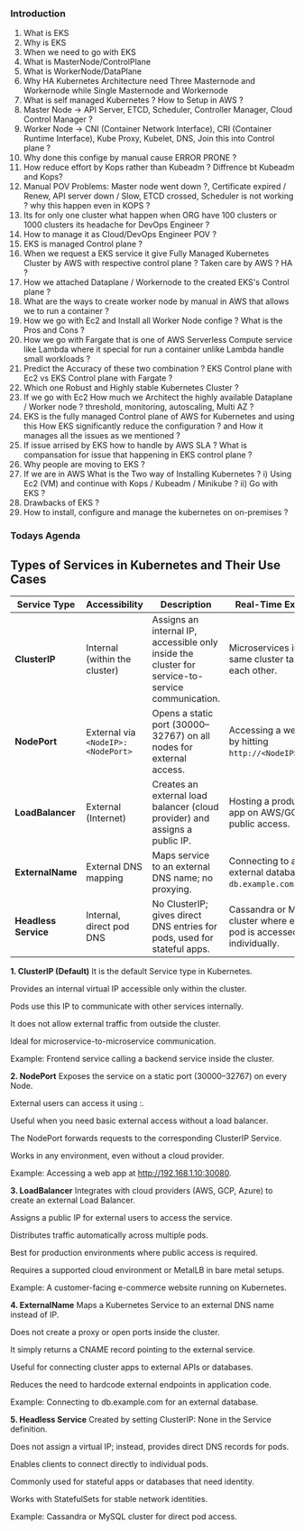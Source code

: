 ### Introduction

1. What is EKS
2. Why is EKS
3. When we need to go with EKS
4. What is MasterNode/ControlPlane
5. What is WorkerNode/DataPlane
6. Why HA Kubernetes Architecture need Three Masternode and Workernode while Single Masternode and Workernode
7. What is self managed Kubernetes ? How to Setup in AWS ?
8. Master Node -> API Server, ETCD, Scheduler, Controller Manager, Cloud Control Manager ?
9. Worker Node -> CNI (Container Network Interface), CRI (Container Runtime Interface), Kube Proxy, Kubelet, DNS, Join this into Control plane ?
10. Why done this confige by manual cause ERROR PRONE ?
11. How reduce effort by Kops rather than Kubeadm ? Diffrence bt Kubeadm and Kops?
12. Manual POV Problems: Master node went down ?, Certificate expired / Renew, API server down / Slow, ETCD crossed, Scheduler is not working ? why this happen even in KOPS ?
13. Its for only one cluster what happen when ORG have 100 clusters or 1000 clusters its headache for DevOps Engineer ?
14. How to manage it as Cloud/DevOps Engineer POV ?
15. EKS is managed Control plane ?
16. When we request a EKS service it give Fully Managed Kubernetes Cluster by AWS with respective control plane ? Taken care by AWS ? HA ?
17. How we attached Dataplane / Workernode to the created EKS's Control plane ?
18. What are the ways to create worker node by manual in AWS that allows we to run a container ?
19. How we go with Ec2 and Install all Worker Node confige ? What is the Pros and Cons ?
20. How we go with Fargate that is one of AWS Serverless Compute service like Lambda where it special for run a container unlike Lambda handle small workloads ?
21. Predict the Accuracy of these two combination ? EKS Control plane with Ec2 vs EKS Control plane with Fargate ?
22. Which one Robust and Highly stable Kubernetes Cluster ?
23. If we go with Ec2 How much we Architect the highly available Dataplane / Worker node ? threshold, monitoring, autoscaling, Multi AZ ?
24. EKS is the fully managed Control plane of AWS for Kubernetes and using this How EKS significantly reduce the configuration ? and How it manages all the issues as we mentioned ?
25. If issue arrised by EKS how to handle by AWS SLA ? What is compansation for issue that happening in EKS control plane ?
26. Why people are moving to EKS ?
27. If we are in AWS What is the Two way of Installing Kubernetes ? i) Using Ec2 (VM) and continue with Kops / Kubeadm / Minikube ? ii) Go with EKS ?
28. Drawbacks of EKS ?
29. How to install, configure and manage the kubernetes on on-premises ?
### Todays Agenda

## Types of Services in Kubernetes and Their Use Cases

| **Service Type**     | **Accessibility**                  | **Description**                                                                                  | **Real-Time Example**                                               |
| -------------------- | ---------------------------------- | ------------------------------------------------------------------------------------------------ | ------------------------------------------------------------------- |
| **ClusterIP**        | Internal (within the cluster)      | Assigns an internal IP, accessible only inside the cluster for service-to-service communication. | Microservices in the same cluster talk to each other.               |
| **NodePort**         | External via `<NodeIP>:<NodePort>` | Opens a static port (30000–32767) on all nodes for external access.                              | Accessing a web app by hitting `http://<NodeIP>:30080`.             |
| **LoadBalancer**     | External (Internet)                | Creates an external load balancer (cloud provider) and assigns a public IP.                      | Hosting a production app on AWS/GCP with public access.             |
| **ExternalName**     | External DNS mapping               | Maps service to an external DNS name; no proxying.                                               | Connecting to an external database `db.example.com`.                |
| **Headless Service** | Internal, direct pod DNS           | No ClusterIP; gives direct DNS entries for pods, used for stateful apps.                         | Cassandra or MySQL cluster where each pod is accessed individually. |

**1. ClusterIP (Default)**
It is the default Service type in Kubernetes.

Provides an internal virtual IP accessible only within the cluster.

Pods use this IP to communicate with other services internally.

It does not allow external traffic from outside the cluster.

Ideal for microservice-to-microservice communication.

Example: Frontend service calling a backend service inside the cluster.

**2. NodePort**
Exposes the service on a static port (30000–32767) on every Node.

External users can access it using <NodeIP>:<NodePort>.

Useful when you need basic external access without a load balancer.

The NodePort forwards requests to the corresponding ClusterIP Service.

Works in any environment, even without a cloud provider.

Example: Accessing a web app at http://192.168.1.10:30080.

**3. LoadBalancer**
Integrates with cloud providers (AWS, GCP, Azure) to create an external Load Balancer.

Assigns a public IP for external users to access the service.

Distributes traffic automatically across multiple pods.

Best for production environments where public access is required.

Requires a supported cloud environment or MetalLB in bare metal setups.

Example: A customer-facing e-commerce website running on Kubernetes.

**4. ExternalName**
Maps a Kubernetes Service to an external DNS name instead of IP.

Does not create a proxy or open ports inside the cluster.

It simply returns a CNAME record pointing to the external service.

Useful for connecting cluster apps to external APIs or databases.

Reduces the need to hardcode external endpoints in application code.

Example: Connecting to db.example.com for an external database.

**5. Headless Service**
Created by setting ClusterIP: None in the Service definition.

Does not assign a virtual IP; instead, provides direct DNS records for pods.

Enables clients to connect directly to individual pods.

Commonly used for stateful apps or databases that need identity.

Works with StatefulSets for stable network identities.

Example: Cassandra or MySQL cluster for direct pod access.


